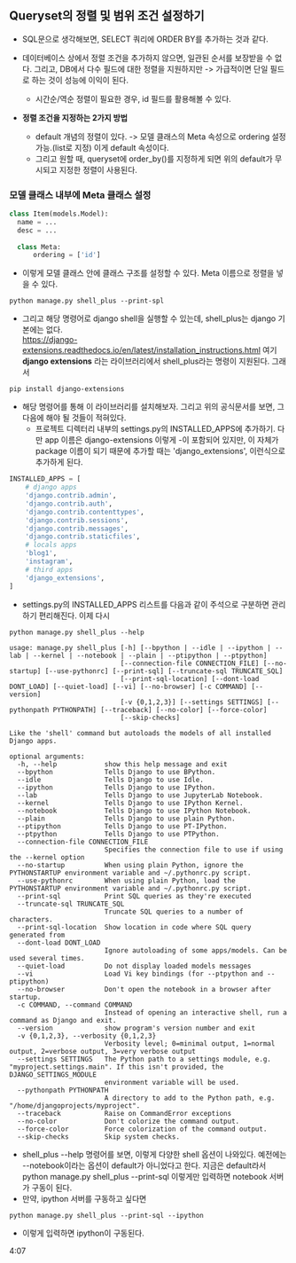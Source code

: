 ## Queryset의 정렬 및 범위 조건 설정하기
- SQL문으로 생각해보면, SELECT 쿼리에 ORDER BY를 추가하는 것과 같다. 
- 데이터베이스 상에서 정렬 조건을 추가하지 않으면, 일관된 순서를 보장받을 수 없다. 그리고, DB에서 다수 필드에 대한 정렬을 지원하지만 -> 가급적이면 단일 필드로 하는 것이 성능에 이익이 된다.
  - 시간순/역순 정렬이 필요한 경우, id 필드를 활용해볼 수 있다.

- **정렬 조건을 지정하는 2가지 방법**
  - default 개념의 정렬이 있다. -> 모델 클래스의 Meta 속성으로 ordering 설정가능.(list로 지정) 이게 default 속성이다.
  - 그리고 원할 때, queryset에 order_by()를 지정하게 되면 위의 default가 무시되고 지정한 정렬이 사용된다.


### 모델 클래스 내부에 Meta 클래스 설정
```python
class Item(models.Model):
  name = ...
  desc = ...
  
  class Meta:
      ordering = ['id']
 ```     
      
 - 이렇게 모델 클래스 안에 클래스 구조를 설정할 수 있다. Meta 이름으로 정렬을 넣을 수 있다. 

```terminal
python manage.py shell_plus --print-spl
```

- 그리고 해당 명령어로 django shell을 실행할 수 있는데, shell_plus는 django 기본에는 없다.     
  https://django-extensions.readthedocs.io/en/latest/installation_instructions.html 여기 **django extensions** 라는 라이브러리에서 shell_plus라는 명령이 지원된다. 그래서
```terminal
pip install django-extensions
```

- 해당 명령어를 통해 이 라이브러리를 설치해보자. 그리고 위의 공식문서를 보면, 그 다음에 해야 될 것들이 적혀있다.
  - 프로젝트 디렉터리 내부의 settings.py의 INSTALLED_APPS에 추가하기. 다만 app 이름은 django-extensions 이렇게 -이 포함되어 있지만, 이 자체가 package 이름이 되기 때문에 추가할 때는 'django_extensions', 이런식으로 추가하게 된다.

```python
INSTALLED_APPS = [
    # django apps
    'django.contrib.admin',
    'django.contrib.auth',
    'django.contrib.contenttypes',
    'django.contrib.sessions',
    'django.contrib.messages',
    'django.contrib.staticfiles',
    # locals apps
    'blog1',
    'instagram',
    # third apps
    'django_extensions',
]
```

- settings.py의 INSTALLED_APPS 리스트를 다음과 같이 주석으로 구분하면 관리하기 편리해진다. 이제 다시 
```terminal
python manage.py shell_plus --help

usage: manage.py shell_plus [-h] [--bpython | --idle | --ipython | --lab | --kernel | --notebook | --plain | --ptipython | --ptpython]
                            [--connection-file CONNECTION_FILE] [--no-startup] [--use-pythonrc] [--print-sql] [--truncate-sql TRUNCATE_SQL]
                            [--print-sql-location] [--dont-load DONT_LOAD] [--quiet-load] [--vi] [--no-browser] [-c COMMAND] [--version]
                            [-v {0,1,2,3}] [--settings SETTINGS] [--pythonpath PYTHONPATH] [--traceback] [--no-color] [--force-color]
                            [--skip-checks]

Like the 'shell' command but autoloads the models of all installed Django apps.

optional arguments:
  -h, --help            show this help message and exit
  --bpython             Tells Django to use BPython.
  --idle                Tells Django to use Idle.
  --ipython             Tells Django to use IPython.
  --lab                 Tells Django to use JupyterLab Notebook.
  --kernel              Tells Django to use IPython Kernel.
  --notebook            Tells Django to use IPython Notebook.
  --plain               Tells Django to use plain Python.
  --ptipython           Tells Django to use PT-IPython.
  --ptpython            Tells Django to use PTPython.
  --connection-file CONNECTION_FILE
                        Specifies the connection file to use if using the --kernel option
  --no-startup          When using plain Python, ignore the PYTHONSTARTUP environment variable and ~/.pythonrc.py script.
  --use-pythonrc        When using plain Python, load the PYTHONSTARTUP environment variable and ~/.pythonrc.py script.
  --print-sql           Print SQL queries as they're executed
  --truncate-sql TRUNCATE_SQL
                        Truncate SQL queries to a number of characters.
  --print-sql-location  Show location in code where SQL query generated from
  --dont-load DONT_LOAD
                        Ignore autoloading of some apps/models. Can be used several times.
  --quiet-load          Do not display loaded models messages
  --vi                  Load Vi key bindings (for --ptpython and --ptipython)
  --no-browser          Don't open the notebook in a browser after startup.
  -c COMMAND, --command COMMAND
                        Instead of opening an interactive shell, run a command as Django and exit.
  --version             show program's version number and exit
  -v {0,1,2,3}, --verbosity {0,1,2,3}
                        Verbosity level; 0=minimal output, 1=normal output, 2=verbose output, 3=very verbose output
  --settings SETTINGS   The Python path to a settings module, e.g. "myproject.settings.main". If this isn't provided, the DJANGO_SETTINGS_MODULE
                        environment variable will be used.
  --pythonpath PYTHONPATH
                        A directory to add to the Python path, e.g. "/home/djangoprojects/myproject".
  --traceback           Raise on CommandError exceptions
  --no-color            Don't colorize the command output.
  --force-color         Force colorization of the command output.
  --skip-checks         Skip system checks.
```  

- shell_plus --help 명령어를 보면, 이렇게 다양한 shell 옵션이 나와있다. 예전에는 --notebook이라는 옵션이 default가 아니었다고 한다. 지금은 default라서 python manage.py shell_plus --print-sql 이렇게만 입력하면 notebook 서버가 구동이 된다.
- 만약, ipython 서버를 구동하고 싶다면

```terminal
python manage.py shell_plus --print-sql --ipython
```

- 이렇게 입력하면 ipython이 구동된다.


4:07
